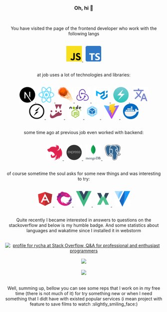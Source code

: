 <h3 align="center">Oh, hi  👋</h3>
<br/>
<p align="center">You have visited the page of the frontend developer who work with the following langs</p>
<br/>
<div align="center">
    <a href="https://www.javascript.com/" target="_blank">
        <img src="./images/javascript.png" width="50" height="50" alt="Javascript" title="Javscript" />
    </a>
    &nbsp;
    <a href="https://www.typescriptlang.org/" target="_blank">
        <img src="./images/typescript.png" width="50" height="50" alt="Typescript" title="Typescript"/>
    </a>
</div>
<br/>
<p align="center">at job uses a lot of technologies and libraries:</p>
<br/>
<div align="center">
    <a href="https://nextjs.org/" target="_blank">
        <img src="./images/next.svg" width="50" height="50" alt="Next.js" title="Next.js"/>
    </a>
    &nbsp;
    <a href="https://reactjs.org/" target="_blank">
        <img src="./images/react.svg" width="50" height="50"  alt="React" title="React"/>
    </a>
    &nbsp;
    <a href="https://effector.dev/" target="_blank">
        <img src="./images/effector.png" width="50" height="50" alt="Effector" title="Effector"/>
    </a>
    <a href="https://redux.js.org/" target="_blank">
        <img src="./images/redux.svg" width="50" height="50" alt="Redux" title="Redux"/>
    </a>
    &nbsp;
    <a href="https://mui.com/" target="_blank">
        <img src="./images/mui.png" width="50" height="50" alt="MUI" title="MUI"/>
    </a>
    &nbsp;
    <a href="https://chakra-ui.com/" target="_blank">
        <img src="./images/chakra.png" width="50" height="50" alt="Chakra UI" title="Chakra UI"/>
    </a>
    &nbsp;
    <a href="https://www.i18next.com/" target="_blank">
        <img src="./images/i18n.png" width="50" height="50" alt="i18n" title="i18n"/>
    </a>
    <br />
    <a href="https://socket.io/" target="_blank">
        <img src="./images/socketio.png" width="50" height="50" alt="Socket IO" title="Soscket IO"/>
    </a>
    &nbsp;
    <a href="https://jestjs.io/" target="_blank">
        <img src="./images/jest.png" width="50" height="50" alt="Jest" title="Jest"/>
    </a>
    &nbsp;
    <a href="https://nodejs.org/" target="_blank">
        <img src="./images/node.png" width="50" height="50" alt="Node.js" title="Node.js"/>
    </a>
    <a href="https://webpack.js.org/" target="_blank">
        <img src="./images/webpack.png" width="50" height="50" alt="Webpack" title="Webpack"/>
    </a>
    &nbsp;
    <a href="https://vitejs.dev/" target="_blank">
        <img src="./images/vite.svg" width="50" height="50" alt="Vite" title="Vite"/>
    </a>
    &nbsp;
    <a href="https://www.docker.com/" target="_blank">
        <img src="./images/docker.png" width="50" height="50" alt="Docker" title="Docker"/>
    </a>
</div>
<br/>
<p align="center">some time ago at previous job even worked with backend:</p>
<br/>
<div align="center">
    <a href="https://nestjs.com/" target="_blank">
        <img src="./images/nest.svg" width="50" height="50"  alt="Nest" title="Nest"/>
    </a>
    &nbsp;
    <a href="https://expressjs.com/" target="_blank">
        <img src="./images/express.png" width="50" height="50"  alt="Express" title="Express"/>
    </a>
    &nbsp;
    <a href="https://expressjs.com/" target="_blank">
        <img src="./images/mongo.png" width="50" height="50"  alt="Mongo" title="Mongo"/>
    </a>
    &nbsp;
    <a href="https://www.postgresql.org/" target="_blank">
        <img src="./images/postgres.png" width="50" height="50"  alt="Postgresql" title="Postgresql"/>
    </a>
</div>
<br/>
<p align="center">of course sometime the soul asks for some new things and was interesting to try:</p>
<br/>
<div align="center">
    <a href="https://angular.io/" target="_blank">
        <img src="./images/angular.svg" width="50" height="50"  alt="Angular" title="Angular"/>
    </a>
    &nbsp;
    <a href="https://rxjs.dev/" target="_blank">
        <img src="./images/rxjs.svg" width="50" height="50"  alt="RxJs" title="RxJs"/>
    </a>
    &nbsp;
    <a href="https://vuejs.org/" target="_blank">
        <img src="./images/vue.png" width="50" height="50"  alt="Vue" title="Vue"/>
    </a>
    &nbsp;
    <a href="https://vuex.vuejs.org/" target="_blank">
        <img src="./images/vuex.png" width="50" height="50"  alt="Vuex" title="Vuex"/>
    </a>
    &nbsp;
    <a href="https://vuetifyjs.com/" target="_blank">
        <img src="./images/vuetify.svg" width="50" height="50"  alt="Vuetifyjs" title="Vuetifyjs"/>
    </a>
</div>
<br/>
<p align="center">Quite recently I became interested in answers to questions on the stackoverflow and below is my humble badge. And some statistics about languages and wakatime since I installed it in webstorm</p>
<br/>
<div align="center">
  <div>
    <a href="https://stackoverflow.com/users/19250187/rycha" target="_blank">
      <img
        src="https://stackoverflow.com/users/flair/19250187.png?theme=dark"
        width="208"
        height="58"
        alt="profile for rycha at Stack Overflow, Q&amp;A for professional and enthusiast programmers"
        title="profile for rycha at Stack Overflow, Q&amp;A for professional and enthusiast programmers"
    /></a>
  </div>
  <br />
  <div>
      <a href="https://github.com/rachkovartem?tab=repositories" target="_blank">
        <img
          src="https://github-readme-stats.vercel.app/api/top-langs/?username=rachkovartem&layout=compact&theme=gruvbox"
    />
  </div>
  </a>
  <br />
  <div>
    <a href="https://wakatime.com/@884334ef-b1a5-4aee-a8fa-d4ecfa039618"  target="_blank">
      <img
        src="https://wakatime.com/badge/user/884334ef-b1a5-4aee-a8fa-d4ecfa039618.svg"
      />
    </a>
  </div>
</div>
<br/>
<p align="center">Well, summing up, bellow you can see some reps that I work on in my free time (there is not much of it) for try something new or when I need something that I didt have with existed popular services (i mean project with feature to save films to watch :slightly_smiling_face:)</p>


